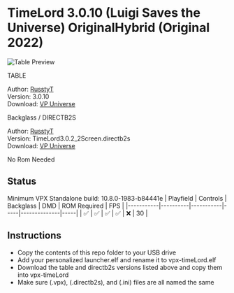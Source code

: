 # TimeLord 3.0.10 (Luigi Saves the Universe) OriginalHybrid (Original 2022)

![Table Preview](https://vpuniverse.com/screenshots/monthly_2024_08/timelord307playfield.png.a6d58409675abfee5503896c6a7692fc.png)

TABLE  

Author: [RusstyT](https://vpuniverse.com/profile/32300-russtyt/)  
Version: 3.0.10  
Download: [VP Universe](https://vpuniverse.com/files/file/12855-timelord-3010-luigi-saves-the-universe-originalhybrid/)

Backglass / DIRECTB2S  

Author: [RusstyT](https://vpuniverse.com/profile/32300-russtyt/)  
Version: TimeLord3.0.2_2Screen.directb2s  
Download: [VP Universe](https://vpuniverse.com/files/file/12855-timelord-3010-luigi-saves-the-universe-originalhybrid/)

No Rom Needed

## Status 

Minimum VPX Standalone build: 10.8.0-1983-b84441e
| Playfield | Controls | Backglass | DMD | ROM Required | FPS | 
|-----------|----------|-----------|-----|--------------|-----|
| :white_check_mark: | :white_check_mark: | :white_check_mark: | :white_check_mark: | :x: | 30 |

## Instructions

- Copy the contents of this repo folder to your USB drive
- Add your personalized launcher.elf and rename it to vpx-timeLord.elf
- Download the table and directb2s versions listed above and copy them into vpx-timeLord
- Make sure (.vpx), (.directb2s), and (.ini) files are all named the same
